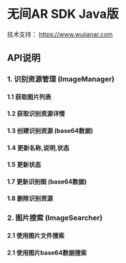 # 无间AR SDK Java版

技术支持： https://www.wujianar.com

## API说明

### 1. 识别资源管理 (ImageManager)

#### 1.1 获取图片列表

#### 1.2 获取识别资源详情

#### 1.3 创建识别资源 (base64数据)

#### 1.4 更新名称,说明,状态

#### 1.5 更新状态

#### 1.7 更新识别图 (base64数据)

#### 1.8 删除识别资源

### 2. 图片搜索 (ImageSearcher)

#### 2.1 使用图片文件搜索

#### 2.1 使用图片base64数据搜索
